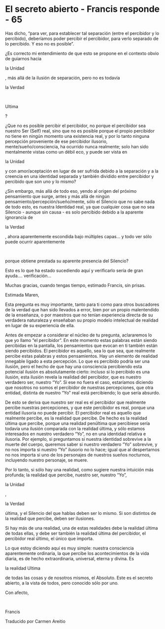 # El secreto abierto - Francis responde - 65

Has dicho, &ldquo;para ver, para establecer tal separaci&oacute;n (entre el percibidor y lo percibido), deber&iacute;amos poder percibir el percibidor, para verlo separado de lo percibido. Y eso no es posible&rdquo;.

&iquest;Es correcto mi entendimiento de que esto se propone en el contexto obvio de guiarnos hacia 

la Unidad

, m&aacute;s all&aacute; de la ilusi&oacute;n de separaci&oacute;n, pero no es todav&iacute;a 

la Verdad

&nbsp; 

Ultima

?

&iquest;Que no es posible percibir el percibidor, no porque el percibidor sea nuestro Ser (Self) real, sino que no es posible porque el propio percibidor no tiene en ning&uacute;n momento una existencia real, y por lo tanto ninguna percepci&oacute;n proveniente de ese percibidor ilusorio, mente/sue&ntilde;o/consciencia, ha ocurrido nunca realmente; solo han sido mentalmente vistas como un d&eacute;bil eco, y puede ser vista en 

la Unidad

 y con amor/aceptaci&oacute;n en lugar de ser sufrida debido a la separaci&oacute;n y a la creencia en una identidad separada y tambi&eacute;n dividido entre percibidor y percibido que son uno y lo mismo?

&iquest;Sin embargo, m&aacute;s all&aacute; de todo eso, yendo al origen del pr&oacute;ximo pensamiento que surge, antes y m&aacute;s all&aacute; de ning&uacute;n pensamiento/percepci&oacute;n/sue&ntilde;o/mente, s&oacute;lo el Silencio que no sabe nada de todo esto, es nuestra Identidad real, ya que cualquier cosa que no sea Silencio - aunque sin causa&nbsp;- es solo percibido debido a la aparente ignorancia de 

la Verdad

, ahora aparentemente escondida bajo m&uacute;ltiples capas&hellip; y todo ver s&oacute;lo puede ocurrir aparentemente

&nbsp; 

porque obtiene prestada su aparente presencia del Silencio? 

Esto es lo que ha estado sucediendo aqu&iacute; y verificarlo ser&iacute;a de gran ayuda&hellip;. verificaci&oacute;n&hellip;

Muchas gracias, cuando tengas tiempo, estimado Francis, sin prisas.

Estimada Maren,

Esta pregunta es muy importante, tanto para ti como para otros buscadores de la verdad que han sido llevados a error, bien por un propio malentendido de la ense&ntilde;anza, o por maestros que no ten&iacute;an experiencia directa de su verdadera naturaleza y ense&ntilde;aban su propio modelo intelectual de realidad en lugar de su experiencia de ella.

Antes de empezar a considerar el n&uacute;cleo de tu pregunta, aclararemos lo que yo llamo &ldquo;el percibidor&rdquo;. En este momento estas palabras est&aacute;n siendo percibidas en la pantalla, los pensamientos que evocan en ti tambi&eacute;n est&aacute;n siendo percibidos. El percibidor es aquello, sea lo que sea, que realmente percibe estas palabras y estos pensamientos. Hay un elemento de realidad innegable ligado a esta percepci&oacute;n. Lo que es percibido podr&iacute;a ser una ilusi&oacute;n, pero el hecho de que hay una consciencia percibiendo esta potencial ilusi&oacute;n es absolutamente cierto: incluso si lo percibido es una ilusi&oacute;n, esta ilusi&oacute;n revela la realidad del percibidor, que es nuestro verdadero ser, nuestro &ldquo;Yo&rdquo;. Si ese no fuera el caso, estar&iacute;amos diciendo que nosotros no somos el percibidor de nuestras percepciones, que otra entidad, distinta de nuestro &ldquo;Yo&rdquo; real est&aacute; percibiendo; lo que ser&iacute;a absurdo.

De esto se deriva que nuestro ser real es el percibidor que realmente percibe nuestras percepciones, y que este percibidor es real, porque una entidad ilusoria no puede percibir. El percibidor real es aquello que realmente percibe, es la realidad que percibe. De hecho es la realidad &uacute;ltima que percibe, porque una realidad pen&uacute;ltima que percibiese ser&iacute;a todav&iacute;a una ilusi&oacute;n comparada con la realidad &uacute;ltima, y s&oacute;lo estamos interesados en nuestro verdadero &ldquo;Yo&rdquo;, no en una identidad relativa e ilusoria. Por ejemplo, si preguntamos si nuestra identidad sobrevive a la muerte del cuerpo, queremos saber si nuestro verdadero &rdquo;Yo&rdquo; sobrevive, y no nos importa si nuestro &ldquo;Yo&rdquo; ilusorio no lo hace; igual que al despertarnos no nos importa si uno de los personajes de nuestros sue&ntilde;os nocturnos, incluyendo nuestro personaje, se muere.

Por lo tanto, si s&oacute;lo hay una realidad, como sugiere nuestra intuici&oacute;n m&aacute;s profunda; la realidad que percibe, nuestro ser, nuestro &ldquo;Yo&rdquo;, 

la Unidad

, 

la Verdad

 &uacute;ltima, y el Silencio del que hablas deben ser lo mismo. Si son distintos de la realidad que percibe, deben ser ilusiones.

Si hay m&aacute;s de una realidad, una de estas realidades debe la realidad &uacute;ltima de todas ellas, y debe ser tambi&eacute;n la realidad &uacute;ltima del percibidor, el percibidor real &uacute;ltimo, el &uacute;nico que importa.

Lo que estoy diciendo aqu&iacute; es muy simple: nuestra consciencia aparentemente ordinaria, la que percibe los acontecimientos de la vida diaria, es de hecho extraordinaria, universal, eterna y divina. Es 

la realidad Ultima

 de todas las cosas y de nosotros mismos, el Absoluto. Este es el secreto abierto, a la vista de todos, pero conocido s&oacute;lo por uno.

Con afecto,

&nbsp; 

Francis

Traducido por Carmen Areitio

